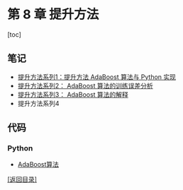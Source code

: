 # 第 8 章 提升方法

[toc]

## 笔记
- [提升方法系列1：提升方法 AdaBoost 算法与 Python 实现](http://yuenshome.space/?p=3662)
- [提升方法系列2： AdaBoost 算法的训练误差分析](http://yuenshome.space/?p=3707)
- [提升方法系列3： AdaBoost 算法的解释](http://yuenshome.space/?p=3734)
- 提升方法系列4

## 代码

### Python
- [AdaBoost算法](./AdaBoost.py)

[\[返回目录\]](../README.md)
